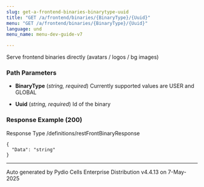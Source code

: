 ```yaml
---
slug: get-a-frontend-binaries-binarytype-uuid
title: "GET /a/frontend/binaries/{BinaryType}/{Uuid}"
menu: "GET /a/frontend/binaries/{BinaryType}/{Uuid}"
language: und
menu_name: menu-dev-guide-v7

---
```








 
Serve frontend binaries directly (avatars / logos / bg images)  


### Path Parameters

 - **BinaryType** (_string, required_) Currently supported values are USER and GLOBAL

 - **Uuid** (_string, required_) Id of the binary




### Response Example (200)
Response Type /definitions/restFrontBinaryResponse

```
{
  "Data": "string"
}
```




---
Auto generated by Pydio Cells Enterprise Distribution v4.4.13 on 7-May-2025
